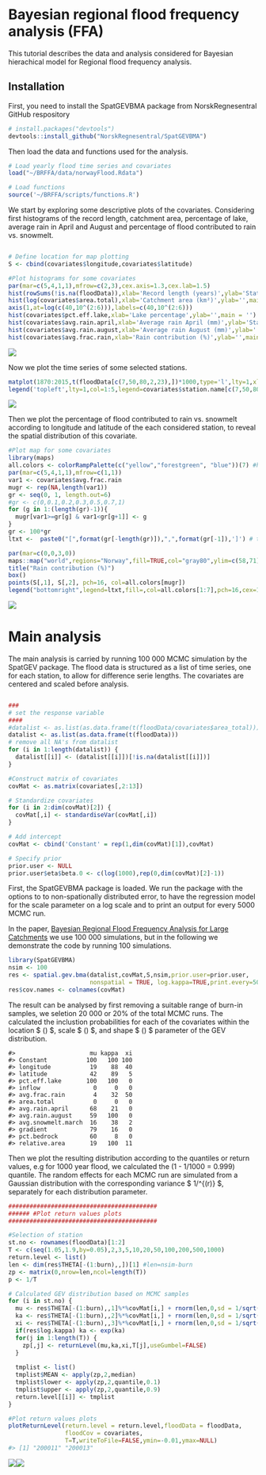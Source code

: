 
<!-- README.md is generated from README.Rmd. Please edit that file -->

# Bayesian regional flood frequency analysis (FFA)

This tutorial describes the data and analysis considered for Bayesian
hierachical model for Regional flood frequency analysis.

## Installation

First, you need to install the SpatGEVBMA package from NorskRegnesentral
GitHub respository

``` r
# install.packages("devtools")
devtools::install_github("NorskRegnesentral/SpatGEVBMA")
```

Then load the data and functions used for the analysis.

``` r
# Load yearly flood time series and covariates
load("~/BRFFA/data/norwayFlood.Rdata")

# Load functions 
source('~/BRFFA/scripts/functions.R')
```

We start by exploring some descriptive plots of the covariates.
Considering first histograms of the record length, catchment area,
percentage of lake, average rain in April and August and percentage of
flood contributed to rain vs. snowmelt.

``` r

# Define location for map plotting
S <- cbind(covariates$longitude,covariates$latitude)

#Plot histograms for some covariates 
par(mar=c(5,4,1,1),mfrow=c(2,3),cex.axis=1.3,cex.lab=1.5)
hist(rowSums(!is.na(floodData)),xlab='Record length (years)',ylab='Stations',main = '')
hist(log(covariates$area.total),xlab='Catchment area (km²)',ylab='',main = '',xaxt='n')
axis(1,at=log(c(40,10^(2:6))),labels=c(40,10^(2:6)))
hist(covariates$pct.eff.lake,xlab='Lake percentage',ylab='',main = '')
hist(covariates$avg.rain.april,xlab='Average rain April (mm)',ylab='Stations',main = '')
hist(covariates$avg.rain.august,xlab='Average rain August (mm)',ylab='',main = '')
hist(covariates$avg.frac.rain,xlab='Rain contribution (%)',ylab='',main = '')
```

![](README_files/figure-gfm/unnamed-chunk-2-1.png)<!-- -->

Now we plot the time series of some selected
stations.

``` r
matplot(1870:2015,t(floodData[c(7,50,80,2,23),])*1000,type='l',lty=1,xlab='Year',ylab = 'Yearly Maximum Flood (l/s/km²')
legend('topleft',lty=1,col=1:5,legend=covariates$station.name[c(7,50,80,2,23)])
```

![](README_files/figure-gfm/unnamed-chunk-3-1.png)<!-- -->

Then we plot the percentage of flood contributed to rain vs. snowmelt
according to longitude and latitude of the each considered station, to
reveal the spatial distribution of this covariate.

``` r
#Plot map for some covariates 
library(maps)
all.colors <- colorRampPalette(c("yellow","forestgreen", "blue"))(7) #heat.colors(7)[7:1]
par(mar=c(5,4,1,1),mfrow=c(1,1))
var1 <- covariates$avg.frac.rain
mugr <- rep(NA,length(var1))
gr <- seq(0, 1, length.out=6)
#gr <- c(0,0.1,0.2,0.3,0.5,0.7,1)
for (g in 1:(length(gr)-1)){
  mugr[var1>=gr[g] & var1<gr[g+1]] <- g
}
gr <- 100*gr
ltxt <-  paste0("[",format(gr[-length(gr)]),",",format(gr[-1]),']') # text for legend

par(mar=c(0,0,3,0))  
maps::map("world",regions="Norway",fill=TRUE,col="gray80",ylim=c(58,71),xlim=c(5,30.5),border=FALSE)
title("Rain contribution (%)")
box()
points(S[,1], S[,2], pch=16, col=all.colors[mugr])
legend("bottomright",legend=ltxt,fill=,col=all.colors[1:7],pch=16,cex=1.4)
```

![](README_files/figure-gfm/unnamed-chunk-4-1.png)<!-- -->

# Main analysis

The main analysis is carried by running 100 000 MCMC simulation by the
SpatGEV package. The flood data is structured as a list of time series,
one for each station, to allow for difference serie lengths. The
covariates are centered and scaled before analysis.

``` r

###
# set the response variable
####
#datalist <- as.list(as.data.frame(t(floodData/covariates$area_total)))
datalist <- as.list(as.data.frame(t(floodData)))
# remove all NA's from datalist
for (i in 1:length(datalist)) {
  datalist[[i]] <- (datalist[[i]])[!is.na(datalist[[i]])]
}

#Construct matrix of covariates
covMat <- as.matrix(covariates[,2:13])

# Standardize covariates
for (i in 2:dim(covMat)[2]) {
  covMat[,i] <- standardiseVar(covMat[,i])
}

# Add intercept 
covMat <- cbind('Constant' = rep(1,dim(covMat)[1]),covMat)

# Specify prior
prior.user <- NULL
prior.user$eta$beta.0 <- c(log(1000),rep(0,dim(covMat)[2]-1))
```

First, the SpatGEVBMA package is loaded. We run the package with the
options to to non-spationally distributed error, to have the regression
model for the scale parameter on a log scale and to print an output for
every 5000 MCMC run.

In the paper, [Bayesian Regional Flood Frequency Analysis for Large
Catchments](https://agupubs.onlinelibrary.wiley.com/doi/full/10.1029/2017WR022460)
we use 100 000 simulations, but in the following we demonstrate the code
by running 100 simulations.

``` r
library(SpatGEVBMA)
nsim <- 100
res <- spatial.gev.bma(datalist,covMat,S,nsim,prior.user=prior.user,
                       nonspatial = TRUE, log.kappa=TRUE,print.every=5000)
res$cov.names <- colnames(covMat)  
```

The result can be analysed by first removing a suitable range of burn-in
samples, we seletion 20 000 or 20% of the total MCMC runs. The
calculated the inclustion probabilities for each of the covariates
within the location $ () $, scale $ () $, and shape $ () $ parameter of
the GEV distribution.

    #>                     mu kappa  xi
    #> Constant           100   100 100
    #> longitude           19    88  40
    #> latitude            42    89   5
    #> pct.eff.lake       100   100   0
    #> inflow               0     0   0
    #> avg.frac.rain        4    32  50
    #> area.total           0     0   0
    #> avg.rain.april      68    21   0
    #> avg.rain.august     59   100   0
    #> avg.snowmelt.march  16    38   2
    #> gradient            79    16   0
    #> pct.bedrock         60     8   0
    #> relative.area       19   100  11

Then we plot the resulting distribution according to the quantiles or
return values, e.g for 1000 year flood, we calculated the
\(1 - 1/1000 = 0.999\) quantile. The random effects for each MCMC run
are simulated from a Gaussian distribution with the corresponding
variance $ 1/^{(r)} $, separately for each distribution parameter.

``` r
##########################################
###### #Plot return values plots
##########################################

#Selection of station
st.no <- rownames(floodData)[1:2]
T <- c(seq(1.05,1.9,by=0.05),2,3,5,10,20,50,100,200,500,1000)
return.level <- list()
len <- dim(res$THETA[-(1:burn),,])[1] #len=nsim-burn
zp <- matrix(0,nrow=len,ncol=length(T))
p <- 1/T

# Calculated GEV distribution based on MCMC samples
for (i in st.no) {
  mu <- res$THETA[-(1:burn),,1]%*%covMat[i,] + rnorm(len,0,sd = 1/sqrt(res$ALPHA[-(1:burn),1]))
  ka <- res$THETA[-(1:burn),,2]%*%covMat[i,] + rnorm(len,0,sd = 1/sqrt(res$ALPHA[-(1:burn),2]))
  xi <- res$THETA[-(1:burn),,3]%*%covMat[i,] + rnorm(len,0,sd = 1/sqrt(res$ALPHA[-(1:burn),3]))
  if(res$log.kappa) ka <- exp(ka)
  for(j in 1:length(T)) {
    zp[,j] <- returnLevel(mu,ka,xi,T[j],useGumbel=FALSE)
  }
  
  tmplist <- list()
  tmplist$MEAN <- apply(zp,2,median)
  tmplist$lower <- apply(zp,2,quantile,0.1)
  tmplist$upper <- apply(zp,2,quantile,0.9)  
  return.level[[i]] <- tmplist    
}

#Plot return values plots
plotReturnLevel(return.level = return.level,floodData = floodData,
                floodCov = covariates,
                T=T,writeToFile=FALSE,ymin=-0.01,ymax=NULL)
#> [1] "200011" "200013"
```

![](README_files/figure-gfm/unnamed-chunk-8-1.png)<!-- -->![](README_files/figure-gfm/unnamed-chunk-8-2.png)<!-- -->
